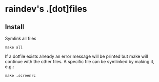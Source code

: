 raindev's .[dot]files
=====================

Install
-------

Symlink all files

    make all

If a dotfile exists already an error message will be printed but make will
continue with the other files. A specific file can be symlinked by making it,
e.g.:

    make .screenrc
